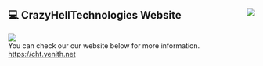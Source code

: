 ## 💻 CrazyHellTechnologies Website <img align="right" src="https://komarev.com/ghpvc/?username=CrazyHellTechnologies"></img>
<img align="center" src="https://cht.venith.net/assets/images/tenor.gif"></img><br>
You can check our our website below for more information.<br>
https://cht.venith.net
